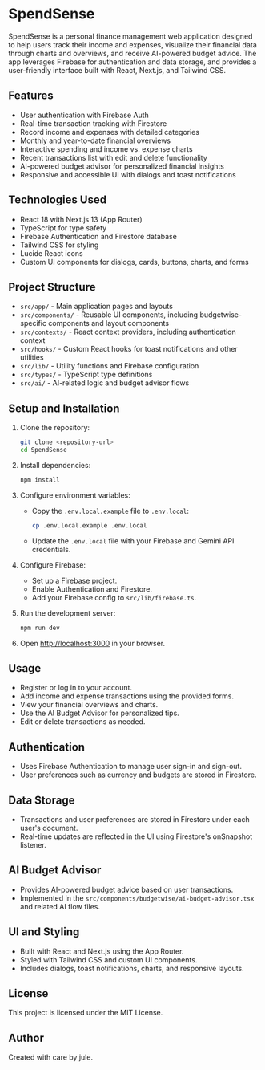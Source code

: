 # SpendSense

SpendSense is a personal finance management web application designed to help users track their income and expenses, visualize their financial data through charts and overviews, and receive AI-powered budget advice. The app leverages Firebase for authentication and data storage, and provides a user-friendly interface built with React, Next.js, and Tailwind CSS.

## Features

- User authentication with Firebase Auth
- Real-time transaction tracking with Firestore
- Record income and expenses with detailed categories
- Monthly and year-to-date financial overviews
- Interactive spending and income vs. expense charts
- Recent transactions list with edit and delete functionality
- AI-powered budget advisor for personalized financial insights
- Responsive and accessible UI with dialogs and toast notifications

## Technologies Used

- React 18 with Next.js 13 (App Router)
- TypeScript for type safety
- Firebase Authentication and Firestore database
- Tailwind CSS for styling
- Lucide React icons
- Custom UI components for dialogs, cards, buttons, charts, and forms

## Project Structure

- `src/app/` - Main application pages and layouts
- `src/components/` - Reusable UI components, including budgetwise-specific components and layout components
- `src/contexts/` - React context providers, including authentication context
- `src/hooks/` - Custom React hooks for toast notifications and other utilities
- `src/lib/` - Utility functions and Firebase configuration
- `src/types/` - TypeScript type definitions
- `src/ai/` - AI-related logic and budget advisor flows

## Setup and Installation

1. Clone the repository:
   ```bash
   git clone <repository-url>
   cd SpendSense
   ```

2. Install dependencies:
   ```bash
   npm install
   ```

3. Configure environment variables:
   - Copy the `.env.local.example` file to `.env.local`:
     ```bash
     cp .env.local.example .env.local
     ```
   - Update the `.env.local` file with your Firebase and Gemini API credentials.

4. Configure Firebase:
   - Set up a Firebase project.
   - Enable Authentication and Firestore.
   - Add your Firebase config to `src/lib/firebase.ts`.

5. Run the development server:
   ```bash
   npm run dev
   ```

6. Open [http://localhost:3000](http://localhost:3000) in your browser.

## Usage

- Register or log in to your account.
- Add income and expense transactions using the provided forms.
- View your financial overviews and charts.
- Use the AI Budget Advisor for personalized tips.
- Edit or delete transactions as needed.

## Authentication

- Uses Firebase Authentication to manage user sign-in and sign-out.
- User preferences such as currency and budgets are stored in Firestore.

## Data Storage

- Transactions and user preferences are stored in Firestore under each user's document.
- Real-time updates are reflected in the UI using Firestore's onSnapshot listener.

## AI Budget Advisor

- Provides AI-powered budget advice based on user transactions.
- Implemented in the `src/components/budgetwise/ai-budget-advisor.tsx` and related AI flow files.

## UI and Styling

- Built with React and Next.js using the App Router.
- Styled with Tailwind CSS and custom UI components.
- Includes dialogs, toast notifications, charts, and responsive layouts.

## License

This project is licensed under the MIT License.

## Author

Created with care by jule.
